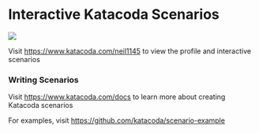 # Interactive Katacoda Scenarios

[![](http://shields.katacoda.com/katacoda/neil1145/count.svg)](https://www.katacoda.com/neil1145 "Get your profile on Katacoda.com")

Visit https://www.katacoda.com/neil1145 to view the profile and interactive scenarios

### Writing Scenarios
Visit https://www.katacoda.com/docs to learn more about creating Katacoda scenarios

For examples, visit https://github.com/katacoda/scenario-example
